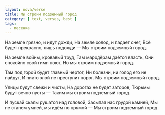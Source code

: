 ```yaml
---
layout: nova/verse
title: Мы строим подземный город
category: [ text, verses, best ]
tags:
  - песенка
---
```

На земле грязно, и идут дожди,
На земле холод, и падает снег,
Всё будет прекрасно, лишь подожди —
Мы строим подземный город.

На земле войны, кровавый труд,
Там мародёрам даётся власть,
Они спокойно свой гимн поют,
Но мы строим подземный город.

Там под горой будет главный чертог,
Ни болезни, ни голод его не найдут,
И никто злой не преступит порог.
Мы строим подземный город.

Улицы будут свежи и чисты,
На дорогах не будет заторов,
Тюрьмы будут вечно пусты —
Таким мы строим подземный город.

И пускай скалы рушатся над головой,
Засыпая нас грудой камней,
Мы не станем умней, мы идём по прямой —
Мы строим подземный город.
